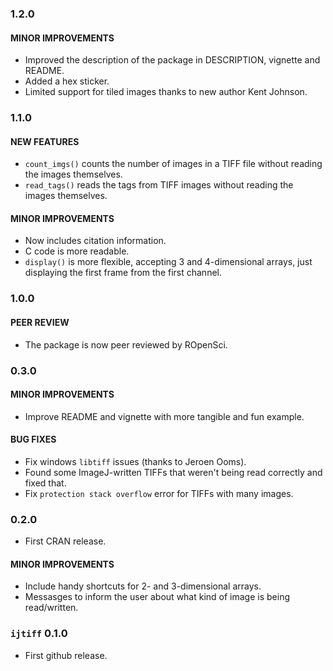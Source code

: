 ### 1.2.0

#### MINOR IMPROVEMENTS
* Improved the description of the package in DESCRIPTION, vignette and README.
* Added a hex sticker.
* Limited support for tiled images thanks to new author Kent Johnson.


### 1.1.0 

#### NEW FEATURES
* `count_imgs()` counts the number of images in a TIFF file without reading the images themselves.
* `read_tags()` reads the tags from TIFF images without reading the images themselves.

#### MINOR IMPROVEMENTS
* Now includes citation information.
* C code is more readable.
* `display()` is more flexible, accepting 3 and 4-dimensional arrays, just displaying the first frame from the first channel.


### 1.0.0

#### PEER REVIEW
* The package is now peer reviewed by ROpenSci.


### 0.3.0

#### MINOR IMPROVEMENTS
* Improve README and vignette with more tangible and fun example.

#### BUG FIXES
* Fix windows `libtiff` issues (thanks to Jeroen Ooms).
* Found some ImageJ-written TIFFs that weren't being read correctly and fixed that.
* Fix `protection stack overflow` error for TIFFs with many images.


### 0.2.0
* First CRAN release.

#### MINOR IMPROVEMENTS
* Include handy shortcuts for 2- and 3-dimensional arrays.
* Messasges to inform the user about what kind of image is being read/written.


### `ijtiff` 0.1.0

* First github release.
